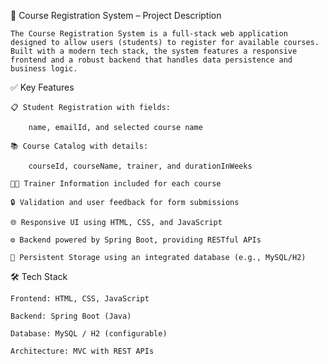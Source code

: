 📘 Course Registration System – Project Description

    The Course Registration System is a full-stack web application designed to allow users (students) to register for available courses. 
    Built with a modern tech stack, the system features a responsive frontend and a robust backend that handles data persistence and business logic.

✅ Key Features

    📋 Student Registration with fields:
    
        name, emailId, and selected course name
    
    📚 Course Catalog with details:
    
        courseId, courseName, trainer, and durationInWeeks
    
    🧑‍🏫 Trainer Information included for each course
    
    🔒 Validation and user feedback for form submissions
    
    🌐 Responsive UI using HTML, CSS, and JavaScript
    
    ⚙️ Backend powered by Spring Boot, providing RESTful APIs
    
    💾 Persistent Storage using an integrated database (e.g., MySQL/H2)

🛠️ Tech Stack

    Frontend: HTML, CSS, JavaScript
    
    Backend: Spring Boot (Java)
    
    Database: MySQL / H2 (configurable)
    
    Architecture: MVC with REST APIs

